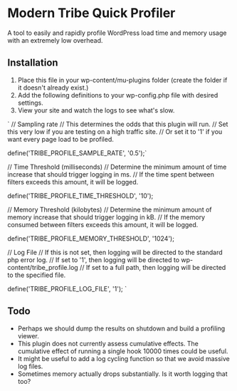 Modern Tribe Quick Profiler
====================

A tool to easily and rapidly profile WordPress load time and memory usage with an extremely low overhead.

Installation
--------------------

1. Place this file in your wp-content/mu-plugins folder (create the folder if it doesn't already exist.)
2. Add the following definitions to your wp-config.php file with desired settings.
3. View your site and watch the logs to see what's slow.

`
// Sampling rate
// This determines the odds that this plugin will run.
// Set this very low if you are testing on a high traffic site.
// Or set it to '1' if you want every page load to be profiled.

define('TRIBE_PROFILE_SAMPLE_RATE', '0.5');`


// Time Threshold (milliseconds)
// Determine the minimum amount of time increase that should trigger logging in ms.
// If the time spent between filters exceeds this amount, it will be logged.

define('TRIBE_PROFILE_TIME_THRESHOLD', '10');


// Memory Threshold (kilobytes)
// Determine the minimum amount of memory increase that should trigger logging in kB.
// If the memory consumed between filters exceeds this amount, it will be logged.

define('TRIBE_PROFILE_MEMORY_THRESHOLD', '1024');


// Log File
// If this is not set, then logging will be directed to the standard php error log.
// If set to '1', then logging will be directed to wp-content/tribe_profile.log
// If set to a full path, then logging will be directed to the specified file.

define('TRIBE_PROFILE_LOG_FILE', '1');
`

Todo
--------------------

* Perhaps we should dump the results on shutdown and build a profiling viewer.
* This plugin does not currently assess cumulative effects. The cumulative effect of running a single hook 10000 times could be useful.
* It might be useful to add a log cycling function so that we avoid massive log files.
* Sometimes memory actually drops substantially. Is it worth logging that too?